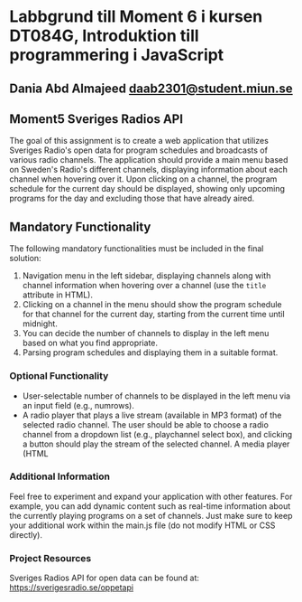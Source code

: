 # Labbgrund till Moment 6 i kursen DT084G, Introduktion till programmering i JavaScript
## Dania Abd Almajeed  daab2301@student.miun.se

## Moment5  Sveriges Radios API
The goal of this assignment is to create a web application that utilizes Sveriges Radio's open data for program schedules and broadcasts of various radio channels. The application should provide a main menu based on Sweden's Radio's different channels, displaying information about each channel when hovering over it.
Upon clicking on a channel, the program schedule for the current day should be displayed, showing only upcoming programs for the day and excluding those that have already aired.

## Mandatory Functionality
The following mandatory functionalities must be included in the final solution:
1. Navigation menu in the left sidebar, displaying channels along with channel information when hovering over a channel (use the `title` attribute in HTML).
2. Clicking on a channel in the menu should show the program schedule for that channel for the current day, starting from the current time until midnight.
3. You can decide the number of channels to display in the left menu based on what you find appropriate.
4. Parsing program schedules and displaying them in a suitable format.

### Optional Functionality
* User-selectable number of channels to be displayed in the left menu via an input field (e.g., numrows).
* A radio player that plays a live stream (available in MP3 format) of the selected radio channel.
  The user should be able to choose a radio channel from a dropdown list (e.g., playchannel select box), and clicking a button should play the stream of the selected channel.
  A media player (HTML <audio>) should be displayed in an element with the ID radioplayer.

### Additional Information
Feel free to experiment and expand your application with other features. For example, you can add dynamic content such as real-time information about the currently playing programs on a set of channels. Just make sure to keep your additional work within the main.js file (do not modify HTML or CSS directly).

### Project Resources
Sveriges Radios API for open data can be found at: https://sverigesradio.se/oppetapi
